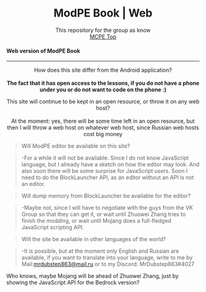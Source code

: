 <h1 align="center">ModPE Book | Web</h1>

<p align="center">
This repository for the group as know
	<br>
	<a href="https://vk.com/mcpe_top">MCPE Top</a>
</p>
<h4> Web version of ModPE Book</h4>

***

<p align="center">
How does this site differ from the Android application?
<br>
<br>
<strong>The fact that it has open access to the lessons, if you do not have a phone under you or do not want to code on the phone :)</strong>
</p>

<p align="center">
This site will continue to be kept in an open resource, or throw it on any web host?
<br>
<br>At the moment: yes, there will be some time left in an open resource, but then I will throw a web host on whatever web host, since Russian web hosts cost big money

  

>Will ModPE editor be available on this site?

>

>-For a while it will not be available. Since I do not know JavaScript language, but I already have a sketch on how the editor may look. And also soon there will be some surprise for JavaScript users. Soon I need to do the BlockLauncher API, as an editor without an API is not an editor.

  

> Will dump memory from BlockLauncher be available for the editor?

>

>-Maybe not, since I will have to negotiate with the guys from the VK Group so that they can get it, or wait until Zhuowei Zhang tries to finish the modding, or wait until Mojang does a full-fledged JavaScript scripting API.

  

> Will the site be available in other languages of the world?

>

>-It is possible, but at the moment only English and Russian are available, if you want to translate into your language, write to me by Mail:<mrdubstep863@mail.ru> or to my Discord: MrDubstep863#4027

  

Who knows, maybe Mojang will be ahead of Zhuowei Zhang, just by showing the JavaScript API for the Bedrock version?
<!--stackedit_data:
eyJoaXN0b3J5IjpbNDA3NTQxMTI5LC02NzQxNDYzMjYsLTg3NT
EyMTA1MV19
-->